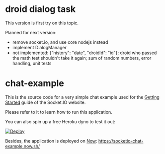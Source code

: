 # droid dialog task

This version is first try on this topic.

Planned for next version:
- remove socket.io, and use core nodejs instead
- implement DialogManager
- not implemented: {"history": "date", "droidId": "id"}; droid who passed the math test shouldn't take it again; sum of random numbers, error handling, unit tests

# chat-example

This is the source code for a very simple chat example used for
the [Getting Started](http://socket.io/get-started/chat/) guide
of the Socket.IO website.

Please refer to it to learn how to run this application.

You can also spin up a free Heroku dyno to test it out:

[![Deploy](https://www.herokucdn.com/deploy/button.png)](https://heroku.com/deploy?template=https://github.com/socketio/chat-example)

Besides, the application is deployed on [Now](https://zeit.co/now): https://socketio-chat-example.now.sh/

